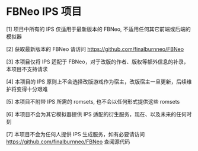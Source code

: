 # FBNeo IPS 项目

[1] 项目中所有的 IPS 仅适用于最新版本的 FBNeo, 不适用任何其它前端或后端的模拟器

[2] 获取最新版本的 FBNeo 请访问 https://github.com/finalburnneo/FBNeo

[3] 本项目仅将 IPS 适配于 FBNeo，对于改版的作者、版权等额外信息的补录，本项目不支持请求

[4] 本项目的 IPS 原则上不会选择改版游戏作为宿主，改版宿主一旦更新，后续维护将变得十分艰难

[5] 本项目不附带 IPS 所需的 romsets, 也不会以任何形式提供这些 romsets

[6] 本项目不会为其它模拟器提供 IPS 适配的衍生服务，现在、以及未来的任何时刻

[7] 本项目不会为任何人提供 IPS 生成服务，如有必要请访问 https://github.com/finalburnneo/FBNeo 查阅源代码